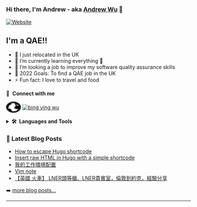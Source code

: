 ### Hi there, I'm Andrew - aka [Andrew Wu][website] 👋 

[![Website](https://img.shields.io/website?label=andrewwu29.github.io&style=for-the-badge&url=https%3A%2F%2Fandrewwu29.github.io)](https://andrewwu29.github.io/)

## I'm a QAE!!

- 🔭 I just relocated in the UK
- 🌱 I’m currently learning everything 🤣
- 👯 I’m looking a job to improve my software quality assurance skills
- 🥅 2022 Goals: To find a QAE job in the UK
- ⚡ Fun fact: I love to travel and food

🔗 &nbsp;**Connect with me**
<p align="left">
<a href="https://andrewwu29.github.io/" target="blank"><img align="center" src="https://raw.githubusercontent.com/iconic/open-iconic/master/svg/globe.svg" alt="andrewwu29.github.io" height="30" width="40" /></a>
<a href="https://www.linkedin.com/in/bing-ying-wu-3b71b783" target="blank"><img align="center" src="https://raw.githubusercontent.com/rahuldkjain/github-profile-readme-generator/master/src/images/icons/Social/linked-in-alt.svg" alt="bing ying wu" height="30" width="40" /></a>

<details>
  <summary><b>🛠️&nbsp;&nbsp;Languages&nbsp;and&nbsp;Tools</b></summary>
  <br/>
  <p align="left"> 
  <a href="https://www.w3schools.com/css/" target="_blank"> <img src="https://raw.githubusercontent.com/devicons/devicon/master/icons/css3/css3-original-wordmark.svg" alt="css3" width="30" height="30"/> </a> 
  <a href="https://www.cypress.io" target="_blank"> <img src="https://raw.githubusercontent.com/simple-icons/simple-icons/6e46ec1fc23b60c8fd0d2f2ff46db82e16dbd75f/icons/cypress.svg" alt="cypress" width="30" height="30"/> </a> 
  <a href="https://cloud.google.com" target="_blank"> <img src="https://www.vectorlogo.zone/logos/google_cloud/google_cloud-icon.svg" alt="gcp" width="30" height="30"/> </a> 
  <a href="https://git-scm.com/" target="_blank"> <img src="https://www.vectorlogo.zone/logos/git-scm/git-scm-icon.svg" alt="git" width="30" height="30"/> </a> <a href="https://www.w3.org/html/" target="_blank"> <img src="https://raw.githubusercontent.com/devicons/devicon/master/icons/html5/html5-original-wordmark.svg" alt="html5" width="30" height="30"/> </a> 
  <a href="https://gohugo.io/" target="_blank"> <img src="https://api.iconify.design/logos-hugo.svg" alt="hugo" width="30" height="30"/> </a> 
  <a href="https://www.linux.org/" target="_blank"> <img src="https://raw.githubusercontent.com/devicons/devicon/master/icons/linux/linux-original.svg" alt="linux" width="30" height="30"/> </a> 
  <a href="https://www.microsoft.com/en-us/sql-server" target="_blank"> <img src="https://www.svgrepo.com/show/303229/microsoft-sql-server-logo.svg" alt="mssql" width="30" height="30"/> </a> 
  <a href="https://www.mysql.com/" target="_blank"> <img src="https://raw.githubusercontent.com/devicons/devicon/master/icons/mysql/mysql-original-wordmark.svg" alt="mysql" width="30" height="30"/> </a> 
  <a href="https://www.nginx.com" target="_blank"> <img src="https://raw.githubusercontent.com/devicons/devicon/master/icons/nginx/nginx-original.svg" alt="nginx" width="30" height="30"/> </a> 
  <a href="https://nodejs.org" target="_blank"> <img src="https://raw.githubusercontent.com/devicons/devicon/master/icons/nodejs/nodejs-original-wordmark.svg" alt="nodejs" width="30" height="30"/> </a> 
  <a href="https://www.postgresql.org" target="_blank"> <img src="https://raw.githubusercontent.com/devicons/devicon/master/icons/postgresql/postgresql-original-wordmark.svg" alt="postgresql" width="30" height="30"/> </a> 
  <a href="https://postman.com" target="_blank"> <img src="https://www.vectorlogo.zone/logos/getpostman/getpostman-icon.svg" alt="postman" width="30" height="30"/> </a> 
  <a href="https://www.python.org" target="_blank"> <img src="https://raw.githubusercontent.com/devicons/devicon/master/icons/python/python-original.svg" alt="python" width="30" height="30"/> </a> 
  <a href="https://www.selenium.dev" target="_blank"> <img src="https://raw.githubusercontent.com/detain/svg-logos/780f25886640cef088af994181646db2f6b1a3f8/svg/selenium-logo.svg" alt="selenium" width="30" height="30"/> </a> 
  <a href="https://www.sqlite.org/" target="_blank"> <img src="https://www.vectorlogo.zone/logos/sqlite/sqlite-icon.svg" alt="sqlite" width="30" height="30"/> </a>
  <a href="https://www.atlassian.com/software/jira" target="_blank"> <img src="https://www.vectorlogo.zone/logos/atlassian_jira/atlassian_jira-icon.svg" alt="jira" width="30" height="30"/> </a>
  <a href="https://www.atlassian.com/software/confluence" target="_blank"> <img src="https://github.com/vscode-icons/vscode-icons/blob/master/icons/file_type_confluence.svg" alt="confluence" width="30" height="30"/> </a>
  <a href="https://jmeter.apache.org/" target="_blank"> <img src="https://svn.apache.org/repos/asf/comdev/project-logos/originals/jmeter.svg" alt="jmeter" width="30" height="30"/> </a>
  <a href="https://www.ruby-lang.org/en/" target="_blank"> <img src="https://www.vectorlogo.zone/logos/ruby-lang/ruby-lang-icon.svg" alt="ruby" width="30" height="30"/> </a>
  <a href="https://rubyonrails.org/" target="_blank"> <img src="https://github.com/edent/SuperTinyIcons/blob/master/images/svg/rubyonrails.svg" alt="rubyonrails" width="30" height="30"/> </a>
  <a href="https://about.gitlab.com/" target="_blank"> <img src="https://www.vectorlogo.zone/logos/gitlab/gitlab-icon.svg" alt="gitlab" width="30" height="30"/> </a>
  <a href="https://robotframework.org/" target="_blank"> <img src="https://github.com/file-icons/icons/blob/master/svg/RobotFramework.svg" alt="robotframework" width="30" height="30"/> </a>
  </p>
</details>

### 📕 Latest Blog Posts

<!-- BLOG-POST-LIST:START -->
- [How to escape Hugo shortcode](https://andrewu.page/2022/04/how-to-escape-hugo-shortcode/)
- [Insert raw HTML in Hugo with a simple shortcode](https://andrewu.page/2022/04/insert-raw-html-in-hugo-with-a-simple-shortcode/)
- [我的工作環境配置](https://andrewu.page/zh-tw/2022/03/%E6%88%91%E7%9A%84%E5%B7%A5%E4%BD%9C%E7%92%B0%E5%A2%83%E9%85%8D%E7%BD%AE/)
- [Vim note](https://andrewu.page/2022/03/vim-note/)
- [【英國 火車】 LNER頭等艙、LNER貴賓室，倫敦到約克，經驗分享](https://andrewu.page/zh-tw/2022/02/%E8%8B%B1%E5%9C%8B-%E7%81%AB%E8%BB%8A-lner%E9%A0%AD%E7%AD%89%E8%89%99lner%E8%B2%B4%E8%B3%93%E5%AE%A4%E5%80%AB%E6%95%A6%E5%88%B0%E7%B4%84%E5%85%8B%E7%B6%93%E9%A9%97%E5%88%86%E4%BA%AB/)
<!-- BLOG-POST-LIST:END -->

➡️ [more blog posts...](https://andrewwu29.github.io/)

---

[website]: https://andrewwu29.github.io/
[linkedin]: https://www.linkedin.com/in/bing-ying-wu-3b71b783